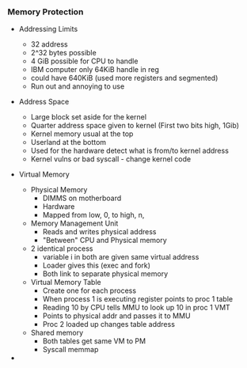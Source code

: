
### Memory Protection
- Addressing Limits
    - 32 address
    - 2^32 bytes possible 
    - 4 GiB possible for CPU to handle
    - IBM computer only 64KiB handle in reg
    - could have 640KiB (used more registers and segmented)
    - Run out and annoying to use

- Address Space
    - Large block set aside for the kernel
    - Quarter address space given to kernel (First two bits high, 1Gib)
    - Kernel memory usual at the top
    - Userland at the bottom
    - Used for the hardware detect what is from/to kernel address
    - Kernel vulns or bad syscall - change kernel code

- Virtual Memory
    - Physical Memory
        - DIMMS on motherboard
        - Hardware
        - Mapped from low, 0, to high, n,
    - Memory Management Unit
        - Reads and writes physical address
        - "Between" CPU and Physical memory
    - 2 identical process
        - variable i in both are given same virtual address
        - Loader gives this (exec and fork)
        - Both link to separate physical memory
    - Virtual Memory Table
        - Create one for each process
        - When process 1 is executing register points to proc 1 table
        - Reading 10 by CPU tells MMU to look up 10 in proc 1 VMT
        - Points to physical addr and passes it to MMU
        - Proc 2 loaded up changes table address
    - Shared memory 
        - Both tables get same VM to PM 
        - Syscall memmap

- 

